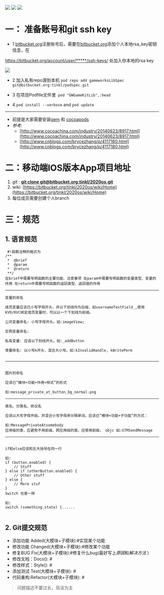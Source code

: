 [![](https://img.shields.io/packagist/l/doctrine/orm.svg)]()
![](https://img.shields.io/github/release/qubyte/rubidium.svg)
![](https://img.shields.io/cocoapods/p/AFNetworking.svg)

# 一： 准备账号和git ssh key



- 1 [bitbucket.org](bitbucket.org)注册账号后，需要在[bitbucket.org](bitbucket.org)添加个人本地rsa_key密钥信息，在 

https://bitbucket.org/account/user/*****/ssh-keys/ 处加入你本地的rsa key

![](http://tinkl.qiniudn.com/tinkl2HJKDJSF*KDJKJSDKF8907230194.jpg)

- 2 加入私有repo源到本机 `pod repo add gameworksLibSpec git@bitbucket.org:tinkl/podspec.git`

- 3 在项目Podfile文件里` pod "GWGameKitLib",:head`

-  4   `pod install --verbose` and `pod update`


---------------


- 前提是大家需要安装[gem](gem.com) 和 [cocoapods](http://cocoapods.org/)
- *参考:*
	- [http://www.cocoachina.com/industry/20140623/8917.html](http://www.cocoachina.com/industry/20140623/8917.html)
	- [http://www.cnblogs.com/brycezhang/p/4117180.html](http://www.cnblogs.com/brycezhang/p/4117180.html)






# 二：移动端IOS版本App项目地址

1. git : [**git clone git@bitbucket.org:tinkl/2020os.git**](git@bitbucket.org:tinkl/2020os.git)
2. wiki: [https://bitbucket.org/tinkl/2020os/wiki/Home](https://bitbucket.org/tinkl/2020os/wiki/Home)
3. 每位成员需要创建个人branch


# 三：规范

## 1. 语言规范


```
 #!函数注释的格式为
/**
 *  @brief  
 *  @param
 *  @return
 **/
在brief中需要写明函数的主要功能、注意事项 在param中需要写明函数的变量类型、变量的作用 在return中需要写明函数的返回类型、返回值的作用

```

-------

```
变量的命名

成员变量应该已小写字母开头，并以下划线作为后缀，如usernameTextField_,使用KVO/KVC绑定成员变量时，可以以一个下划线为前缀。

公共变量命名: 小写字母开头。如:imageView;

实例变量命名:

私有变量: 应该以下划线开头。如:_addButton

常量命名: 以小写k开头，混合大小写。如:kInvalidHandle, kWritePerm


```

-------


```

图片的命名

应该已“模块+功能+作用+样式”的形式

如:message_private_at_button_bg_normal.png

```

--------


```
类名、分类名、协议名

应该以大写字母开始，并混合小写字母来分隔单词，应该已“模块+功能+子功能”的方式：

如:MessagePrivateAtsomebody
应用级的类，应避免不用前缀，跨应用级的类，应使用前缀， objc 如:GTMSendMessage

```


---------


```

if和else应该和左大括号在同一行

如:
if (button.enabled) {
    // Stuff
} else if (otherButton.enabled) {
    // Other stuff
} else {
    // More stuf
}
Switch 也是一样

如:
switch (something.state) {......


```


## 2. Git提交规范

- 添加功能 Added(大模块+子模块):#实现某个功能
- 修改功能 Changed(大模块+子模块):#修改某个功能
- 修复BUG Fix(大模块+子模块):#修复什么bug(最好写上*原因*和*解决方法*
)
- 修改文档：Docs():  #
- 修改样式：Style():  #
- 添加测试 Test(大模块+子模块): #
- 代码重构:Refactor(大模块+子模块): #

> 问题描述不要过长，简洁为主
